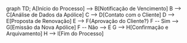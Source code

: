 graph TD;
    A[Início do Processo] --> B[Notificação de Vencimento]
    B --> C[Análise de Dados da Apólice]
    C --> D[Contato com o Cliente]
    D --> E[Proposta de Renovação]
    E --> F{Aprovação do Cliente?}
    F -- Sim --> G[Emissão da Nova Apólice]
    F -- Não --> E
    G --> H[Confirmação e Arquivamento]
    H --> I[Fim do Processo]

